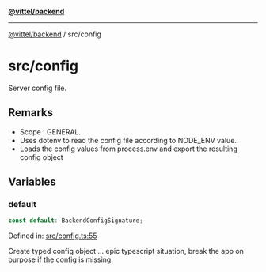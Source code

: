 [**@vittel/backend**](../README.md)

***

[@vittel/backend](../README.md) / src/config

# src/config

Server config file.

## Remarks

- Scope : GENERAL.
- Uses dotenv to read the config file according to NODE_ENV value.
- Loads the config values from process.env and export the resulting config object

## Variables

### default

```ts
const default: BackendConfigSignature;
```

Defined in: [src/config.ts:55](https://github.com/mulekick/vittel/blob/fd6f7ece7df6639cbc3c099ded62d635ce6ae274/packages/backend/src/config.ts#L55)

Create typed config object ... epic typescript situation, break the app on purpose if the config is missing.
